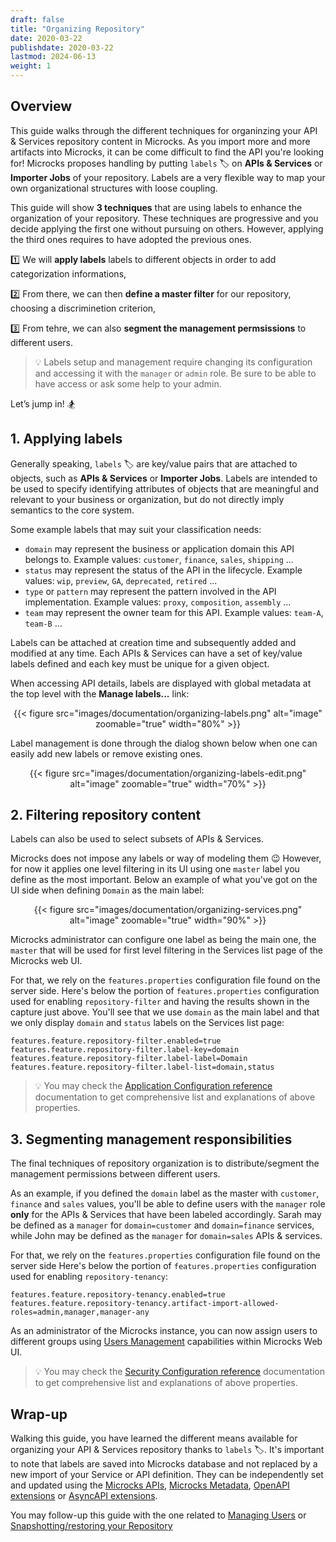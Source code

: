 ```yaml
---
draft: false
title: "Organizing Repository"
date: 2020-03-22
publishdate: 2020-03-22
lastmod: 2024-06-13
weight: 1
---
```


## Overview

This guide walks through the different techniques for organinzing your API & Services repository content in Microcks. As you import more and more artifacts into Microcks, it can be come difficult to find the API you're looking for! Microcks proposes handling by putting `labels` 🏷️ on **APIs & Services** or **Importer Jobs** of your repository. Labels are a very flexible way to map your own organizational structures with loose coupling. 

This guide will show **3 techniques** that are using labels to enhance the organization of your repository. These techniques are progressive and you decide applying the first one without pursuing on others. However, applying the third ones requires to have adopted the previous ones.

1️⃣ We will **apply labels** labels to different objects in order to add categorization informations,

2️⃣ From there, we can then **define a master filter** for our repository, choosing a discriminetion criterion,

3️⃣ From tehre, we can also **segment the management permsissions** to different users.

> 💡 Labels setup and management require changing its configuration and accessing it with the `manager` or `admin` role. Be sure to be able to have access or ask some help to your admin.

Let’s jump in! 🏂


## 1. Applying labels

Generally speaking, `labels` 🏷️  are key/value pairs that are attached to objects, such as **APIs & Services** or **Importer Jobs**. Labels are intended to be used to specify identifying attributes of objects that are meaningful and relevant to your business or organization, but do not directly imply semantics to the core system. 

Some example labels that may suit your classification needs:

* `domain` may represent the business or application domain this API belongs to. Example values: `customer`, `finance`, `sales`, `shipping` ...
* `status` may represent the status of the API in the lifecycle. Example values: `wip`, `preview`, `GA`, `deprecated`, `retired` ...
* `type` or `pattern` may represent the pattern involved in the API implementation. Example values: `proxy`, `composition`, `assembly` ...
* `team` may represent the owner team for this API. Example values: `team-A`, `team-B` ...

Labels can be attached at creation time and subsequently added and modified at any time. Each APIs & Services can have a set of key/value labels defined and each key must be unique for a given object.

When accessing API details, labels are displayed with global metadata at the top level with the **Manage labels...** link:

<div align="center">
{{< figure src="images/documentation/organizing-labels.png" alt="image" zoomable="true" width="80%" >}}
</div>

Label management is done through the dialog shown below when one can easily add new labels or remove existing ones.

<div align="center">
{{< figure src="images/documentation/organizing-labels-edit.png" alt="image" zoomable="true" width="70%" >}}
</div>

## 2. Filtering repository content

Labels can also be used to select subsets of APIs & Services.

Microcks does not impose any labels or way of modeling them 😉 However, for now it applies one level filtering in its UI using one `master` label you define as the most important. Below an example of what you've got on the UI side when defining `Domain` as the main label:

<div align="center">
{{< figure src="images/documentation/organizing-services.png" alt="image" zoomable="true" width="90%" >}}
</div>

Microcks administrator can configure one label as being the main one, the `master` that will be used for first level filtering in the Services list page of the Microcks web UI.

For that, we rely on the `features.properties` configuration file found on the server side. Here's below the portion of `features.properties` configuration used for enabling `repository-filter` and having the results shown in the capture just above. You'll see that we use `domain` as the main label and that we only display `domain` and `status` labels on the Services list page:

```properties
features.feature.repository-filter.enabled=true
features.feature.repository-filter.label-key=domain
features.feature.repository-filter.label-label=Domain
features.feature.repository-filter.label-list=domain,status
```

> 💡 You may check the [Application Configuration reference](/documentation/references/configuration/application-config#repository-filtering-properties) documentation to get comprehensive list and explanations of above properties.

## 3. Segmenting management responsibilities

The final techniques of repository organization is to distribute/segment the management permissions between different users. 

As an example, if you defined the `domain` label as the master with `customer`, `finance` and `sales` values, you'll be able to define users with the `manager` role **only** for the APIs & Services that have been labeled accordingly. Sarah may be defined as a `manager` for `domain=customer` and `domain=finance` services, while John may be defined as the `manager` for `domain=sales` APIs & services.

For that, we rely on the `features.properties` configuration file found on the server side Here's below the portion of `features.properties` configuration used for enabling `repository-tenancy`:

```properties
features.feature.repository-tenancy.enabled=true
features.feature.repository-tenancy.artifact-import-allowed-roles=admin,manager,manager-any
```

As an administrator of the Microcks instance, you can now assign users to different groups using [Users Management](/documentation/guides/administration/users) capabilities within Microcks Web UI.

> 💡 You may check the [Security Configuration reference](/documentation/references/configuration/security-config#groups-segmentation) documentation to get comprehensive list and explanations of above properties.


## Wrap-up

Walking this guide, you have learned the different means available for organizing your API & Services repository thanks to `labels` 🏷️. It's important to note that labels are saved into Microcks database and not replaced by a new import of your Service or API definition. They can be independently set and updated using the [Microcks APIs](/documentation/references/apis/open-api), [Microcks Metadata](/documentation/references/metadada), [OpenAPI extensions](/documentation/references/artifacts/openapi-conventions/#openapi-extensions) or [AsyncAPI extensions](/documentation/references/artifacts/asyncapi-conventions/#asyncapi-extensions).

You may follow-up this guide with the one related to [Managing Users](/documentation/guides/administration/users) or [Snapshotting/restoring your Repository](/documentation/guides/administration/snapshots)

